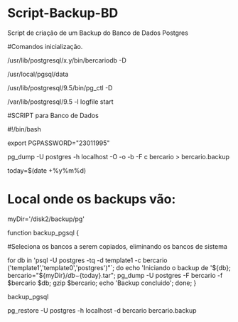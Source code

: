 # Script-Backup-BD
Script de criação de um Backup do Banco de Dados Postgres


#Comandos inicialização.

/usr/lib/postgresql/x.y/bin/bercariodb -D

/usr/local/pgsql/data

/usr/lib/postgresql/9.5/bin/pg_ctl -D

/var/lib/postgresql/9.5 -l logfile start

#SCRIPT para Banco de Dados


#!/bin/bash

export PGPASSWORD="23011995"

pg_dump -U postgres -h localhost -O -o -b -F c bercario > bercario.backup

today=$(date +%y%m%d)

# Local onde os backups vão:

myDir='/disk2/backup/pg'

function backup_pgsql {

#Seleciona os bancos a serem copiados, eliminando os bancos de sistema
        
for db in 'psql -U postgres -tq -d template1 -c bercario ('template1','template0','postgres')"`; do
echo 'Iniciando o backup de '${db};
bercario="${myDir}/${db}-${today}.tar";
pg_dump -U postgres -F bercario -f $bercario $db;
gzip $bercario;
echo 'Backup concluido';
done;
}

backup_pgsql


pg_restore -U postgres -h localhost -d bercario bercario.backup
